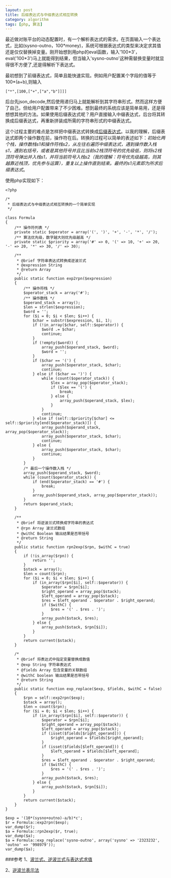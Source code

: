 ```yaml
---
layout: post
title: 后缀表达式与中缀表达式相互转换
category: algorithm
tags: [php, 算法]
---
```


最近做对账平台的动态配置时，有一个解析表达式的需求。在页面输入一个表达式，比如(sysno-outno，100\*money)，系统可根据表达式的类型来决定求其值还是仅仅替换掉变量。刚开始想到用php的eval函数，输入'100\*3'，eval('100\*3')马上就能得到结果，但当输入'sysno-outno'这种需替换变量时就显得很不方便了,还是得解析下表达式。

最初想到了前缀表达式，简单且能快速实现。例如用户配置某个字段的值等于100\*(a+b),则输入

    ["*",[100,["+",["a","b"]]]]

后台先json_decode,然后使用递归马上就能解析到其字符串形式。然而这样方便了自己，但给用户配置带来了不少困难。想到最终的系统应该是简单易用，还是得想想其他的方法。如果使用后缀表达式呢？用户直接输入中缀表达式，后台将其转换成后缀表达式，再重新拼装成所需的字符串形式的中缀表达式。

这个过程主要的难点是怎样把中缀表达式转换成[后缀表达式](http://zh.wikipedia.org/wiki/%E9%80%86%E6%B3%A2%E5%85%B0%E8%A1%A8%E7%A4%BA%E6%B3%95)。以我的理解，后缀表达式即两个操作数在前，操作符在后。转换的过程可以简单的表述如下：<em>初始化两个栈，操作数栈s1和操作符栈s2，从左往右遍历中缀表达式，遇到操作数入栈s1，遇到右括号，或者是其他符号并且比当前s2栈顶符号的优先级低，则将s2栈顶符号弹出并入栈s1，并将当前符号入栈s2（我的理解：符号优先级越高，则其越靠近栈顶，优先参与运算），重复以上操作直到结束。最终的s1元素即为所求后缀表达式</em>。

使用php实现如下：

    <?php

    /*
     * 后缀表达式与中缀表达式相互转换的一个简单实现
     */

    class Formula
    {
        /** 操作符列表 */
        private static $operator = array('(', ')', '+', '-', '*', '/');
        /** 算法优先级，数字越大则优先级越高 */
        private static $priority = array('#' => 0, '(' => 10, '+' => 20, '-' => 20, '*' => 30, '/' => 30);

        /**
         * @brief 字符串表达式转换成逆波兰式
         * @expression String
         * @return Array
         */
        public static function exp2rpn($expression)
        {
            /** 操作符栈 */
            $operator_stack = array('#');
            /** 操作数栈 */
            $operand_stack = array();
            $len = strlen($expression);
            $word = '';
            for ($i = 0; $i < $len; $i++) {
                $char = substr($expression, $i, 1);
                if (!in_array($char, self::$operator)) {
                    $word .= $char;
                    continue;
                }
                if (!empty($word)) {
                    array_push($operand_stack, $word);
                    $word = '';
                }
                if ($char == '(') {
                    array_push($operator_stack, $char);
                    continue;
                } else if ($char == ')') {
                    while (count($operator_stack)) {
                        $lex = array_pop($operator_stack);
                        if ($lex == '(') {
                            break;
                        } else {
                            array_push($operand_stack, $lex);
                        }
                    }
                    continue;
                } else if (self::$priority[$char] <= self::$priority[end($operator_stack)]) {
                    array_push($operand_stack, array_pop($operator_stack));
                    array_push($operator_stack, $char);
                    continue;
                } else {
                    array_push($operator_stack, $char);
                    continue;
                }
            }
            /* 最后一个操作数入栈 */
            array_push($operand_stack, $word);
            while (count($operator_stack)) {
                if (end($operator_stack) == '#') {
                    break;
                }
                array_push($operand_stack, array_pop($operator_stack));
            }
            return $operand_stack;
        }

        /**
         * @brief 将逆波兰式转换成字符串的表达式
         * @rpn Array 波兰式数组
         * @withC Boolean 输出结果是否带括号
         * @return String
         */
        public static function rpn2exp($rpn, $withC = true)
        {
            if (!is_array($rpn)) {
                return '';
            }
            $stack = array();
            $len = count($rpn);
            for ($i = 0; $i < $len; $i++) {
                if (in_array($rpn[$i], self::$operator)) {
                    $operator = $rpn[$i];
                    $right_operand = array_pop($stack);
                    $left_operand = array_pop($stack);
                    $res = $left_operand . $operator . $right_operand;
                    if ($withC) {
                        $res = '(' . $res . ')';
                    }
                    array_push($stack, $res);
                } else {
                    array_push($stack, $rpn[$i]);
                }
            }
            return current($stack);
        }

        /*
         * @brief 将表达式中指定变量替换成数值
         * @exp String 字符串表达式
         * @fields Array 包含变量的关联数组
         * @withC boolean 输出结果是否带括号
         * @return String
         */
        public static function exp_replace($exp, $fields, $withC = false)
        {
            $rpn = self::exp2rpn($exp);
            $stack = array();
            $len = count($rpn);
            for ($i = 0; $i < $len; $i++) {
                if (in_array($rpn[$i], self::$operator)) {
                    $operator = $rpn[$i];
                    $right_operand = array_pop($stack);
                    $left_operand = array_pop($stack);
                    if (isset($fields[$right_operand])) {
                        $right_operand = $fields[$right_operand];
                    }
                    if (isset($fields[$left_operand])) {
                        $left_operand = $fields[$left_operand];
                    }
                    $res = $left_operand . $operator . $right_operand;
                    if ($withC) {
                        $res = '(' . $res . ')';
                    }
                    array_push($stack, $res);
                } else {
                    array_push($stack, $rpn[$i]);
                }
            }
            return current($stack);
        }
    }

    $exp = '(10*(sysno+outno)-a/b)*c';
    $r = Formula::exp2rpn($exp);
    var_dump($r);
    $a = Formula::rpn2exp($r, true);
    var_dump($a);
    $a = Formula::exp_replace('sysno-outno', array('sysno' => '2323232', 'outno' => '998979'));
    var_dump($a);

###参考
1、[波兰式、逆波兰式与表达式求值](http://zhouliang.pro/2013/08/18/%E9%80%86%E6%B3%A2%E5%85%B0%E5%BC%8F/)

2、[逆波兰表示法](http://zh.wikipedia.org/wiki/%E9%80%86%E6%B3%A2%E5%85%B0%E8%A1%A8%E7%A4%BA%E6%B3%95)





